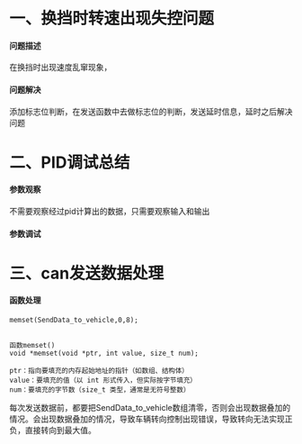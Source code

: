 # 一、换挡时转速出现失控问题
#### 	问题描述
在换挡时出现速度乱窜现象，
####    问题解决
添加标志位判断，在发送函数中去做标志位的判断，发送延时信息，延时之后解决问题

# 二、PID调试总结
#### 	参数观察
不需要观察经过pid计算出的数据，只需要观察输入和输出
####    参数调试

# 三、can发送数据处理
#### 	函数处理
```
memset(SendData_to_vehicle,0,8);


函数memset()
void *memset(void *ptr, int value, size_t num);

ptr：指向要填充的内存起始地址的指针（如数组、结构体）
value：要填充的值（以 int 形式传入，但实际按​​字节​​填充）
num：要填充的​​字节数​​（size_t 类型，通常是无符号整数）

```
每次发送数据前，都要把SendData_to_vehicle数组清零，否则会出现数据叠加的情况。会出现数据叠加的情况，导致车辆转向控制出现错误，导致转向无法实现正负，直接转向到最大值。
